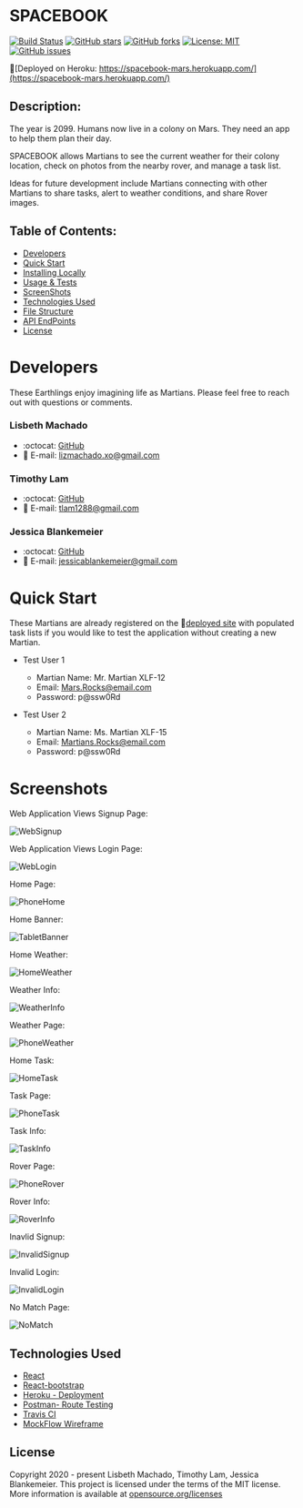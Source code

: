# SPACEBOOK
[![Build Status](https://travis-ci.org/jessicablank/spacebook-mars.svg?branch=master)](https://travis-ci.org/jessicablank/spacebook-mars)
[![GitHub stars](https://img.shields.io/github/stars/jessicablank/spacebook-mars)](https://github.com/jessicablank/spacebook-mars/stargazers)
[![GitHub forks](https://img.shields.io/github/forks/jessicablank/spacebook-mars)](https://github.com/jessicablank/spacebook-mars/network)
[![License: MIT](https://img.shields.io/badge/License-MIT-yellow.svg)](https://opensource.org/licenses/MIT)
[![GitHub issues](https://img.shields.io/github/issues/jessicablank/spacebook-mars)](https://github.com/jessicablank/spacebook-mars/issues)

🚀[Deployed on Heroku: https://spacebook-mars.herokuapp.com/](https://spacebook-mars.herokuapp.com/)

## Description:  
 The year is 2099. Humans now live in a colony on Mars. They need an app to help them plan their day. 
 
SPACEBOOK allows Martians to see the current weather for their colony location, check on photos from the nearby rover, and manage a task list. 

Ideas for future development include Martians connecting with other Martians to share tasks, alert to weather conditions, and share Rover images. 

## Table of Contents:
* [Developers](#developers)
* [Quick Start](#quick-start)
* [Installing Locally](./LOCALINSTALL.md)
* [Usage & Tests](./USAGE.md)
* [ScreenShots](#screenshots)
* [Technologies Used](#Technologies-Used)
* [File Structure](./FILES.md)
* [API EndPoints](./API.md)
* [License](#license)

# Developers
These Earthlings enjoy imagining life as Martians. Please feel free to reach out with questions or comments. 

### Lisbeth Machado
* :octocat: [GitHub](https://github.com/lisbethmachado)
* 📧 E-mail: lizmachado.xo@gmail.com

### Timothy Lam
* :octocat: [GitHub](https://github.com/tlam1288)
*  📧 E-mail: tlam1288@gmail.com

### Jessica Blankemeier
* :octocat: [GitHub](https://github.com/jessicablank)
*  📧 E-mail: jessicablankemeier@gmail.com

# Quick Start

These Martians are already registered on the 🚀[deployed site](https://spacebook-mars.herokuapp.com/) with populated task lists if you would like to test the application without creating a new Martian. 

* Test User 1

    * Martian Name: Mr. Martian XLF-12
    * Email: Mars.Rocks@email.com
    * Password: p@ssw0Rd

* Test User 2

    * Martian Name: Ms. Martian XLF-15
    * Email: Martians.Rocks@email.com
    * Password: p@ssw0Rd

# Screenshots

Web Application Views Signup Page:

![WebSignup](./assets/spacebook-web-signup.png)

Web Application Views Login Page:

![WebLogin](./assets/spacebook-web-login.png)

Home Page:

![PhoneHome](./assets/sapcebook-phone-home.png)

Home Banner:

![TabletBanner](./assets/spacebook-banner-home.png)

Home Weather:

![HomeWeather](./assets/spacebook-weather-home.png)

Weather Info:

![WeatherInfo](./assets/spacebook-weather-modal.png)

Weather Page:

![PhoneWeather](./assets/spacebook-phone-weatherfull.png)

Home Task:

![HomeTask](./assets/spacebook-task-home.png)

Task Page:

![PhoneTask](./assets/spacebook-phone-taskfull.png)

Task Info:

![TaskInfo](./assets/spacebook-task-modal.png)

Rover Page:

![PhoneRover](./assets/spacebook-phone-rover.png)

Rover Info:

![RoverInfo](./assets/spacebook-rover-modal.png)

Inavlid Signup:

![InvalidSignup](./assets/spacebook-invalid-signup.png)

Invalid Login:

![InvalidLogin](./assets/spacebook-invalid-login.png)

No Match Page:

![NoMatch](./assets/no-match.PNG)

## Technologies Used
* [React](https://reactjs.org/)
* [React-bootstrap](https://react-bootstrap.github.io/)
* [Heroku - Deployment](https://www.heroku.com/)
* [Postman- Route Testing](https://www.postman.com/)
* [Travis CI](https://travis-ci.org/)
* [MockFlow Wireframe](https://www.mockflow.com/)



## License
Copyright 2020 - present Lisbeth Machado, Timothy Lam, Jessica Blankemeier.
This project is licensed under the terms of the MIT license. 
More information is available at [opensource.org/licenses](https://opensource.org/licenses/MIT)
